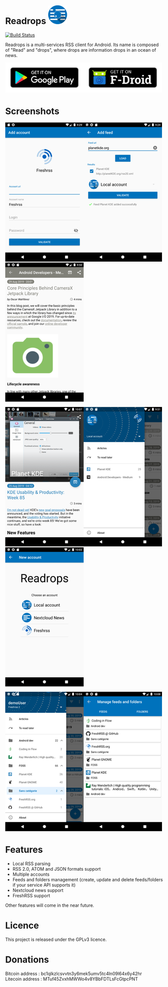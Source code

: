 # Readrops ![alt text](images/readrops_logo.png "Readrops Logo")

[![Build Status](https://travis-ci.org/readrops/Readrops.svg?branch=develop)](https://travis-ci.org/readrops/Readrops)

Readrops is a multi-services RSS client for Android. Its name is composed of "Read" and "drops", where drops are information drops in an ocean of news.

[<img src="images/google-play-badge.png" width=250>](https://play.google.com/store/apps/details?id=com.readrops.app)[<img src="images/fdroid-badge.png" width=250>](https://f-droid.org/fr/packages/com.readrops.app/)

# Screenshots

[<img src="fastlane/metadata/android/en-US/images/phoneScreenshots/Screenshot_1.png" width=250>]()[<img src="fastlane/metadata/android/en-US/images/phoneScreenshots/Screenshot_2.png" width=250>]()[<img src="fastlane/metadata/android/en-US/images/phoneScreenshots/Screenshot_3.png" width=250>]()

[<img src="fastlane/metadata/android/en-US/images/phoneScreenshots/Screenshot_4.png" width=250>]()[<img src="fastlane/metadata/android/en-US/images/phoneScreenshots/Screenshot_5.png" width=250>]()[<img src="fastlane/metadata/android/en-US/images/phoneScreenshots/Screenshot_6.png" width=250>]()

[<img src="fastlane/metadata/android/en-US/images/phoneScreenshots/Screenshot_7.png" width=250>]()[<img src="fastlane/metadata/android/en-US/images/phoneScreenshots/Screenshot_8.png" width=250>]()


# Features

- Local RSS parsing
- RSS 2.0, ATOM and JSON formats support
- Multiple accounts
- Feeds and folders management (create, update and delete feeds/folders if your service API supports it)
- Nextcloud news support
- FreshRSS support

Other features will come in the near future.

# Licence

This project is released under the GPLv3 licence.

# Donations
Bitcoin address : bc1qlkzlcsvvtn3y6mek5umv5tc4ln09l64x6y42hr<br/>
Litecoin address : MTuf45ZvxhMWWo4v8YBbFDTLsFcGtpcPNT
